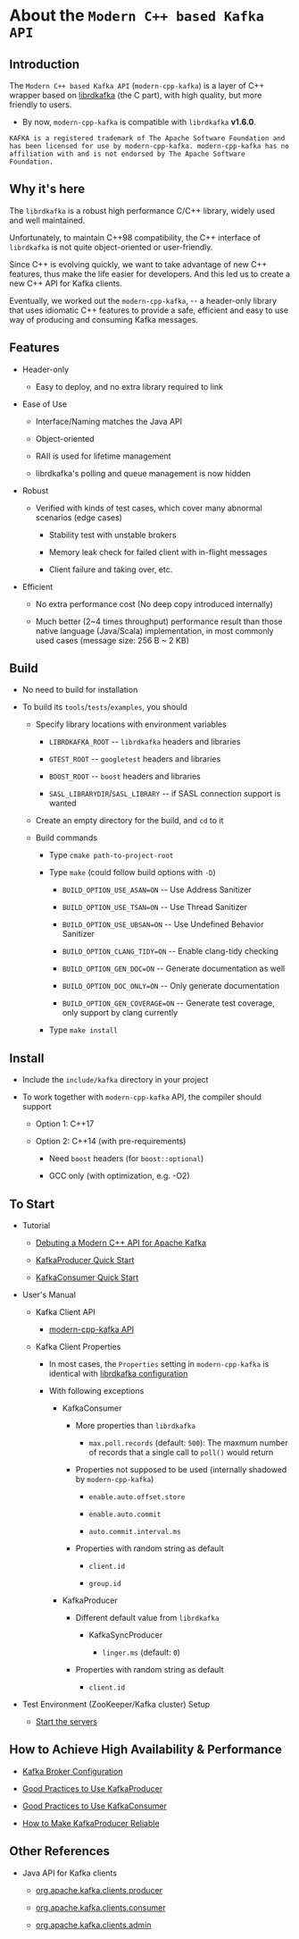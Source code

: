 # About the `Modern C++ based Kafka API`

## Introduction

The `Modern C++ based Kafka API` (`modern-cpp-kafka`) is a layer of C++ wrapper based on [librdkafka](https://github.com/edenhill/librdkafka) (the C part), with high quality, but more friendly to users.

- By now, `modern-cpp-kafka` is compatible with `librdkafka` **v1.6.0**.

```
KAFKA is a registered trademark of The Apache Software Foundation and
has been licensed for use by modern-cpp-kafka. modern-cpp-kafka has no
affiliation with and is not endorsed by The Apache Software Foundation.
```

## Why it's here

The `librdkafka` is a robust high performance C/C++ library, widely used and well maintained.

Unfortunately, to maintain C++98 compatibility, the C++ interface of `librdkafka` is not quite object-oriented or user-friendly.

Since C++ is evolving quickly, we want to take advantage of new C++ features, thus make the life easier for developers. And this led us to create a new C++ API for Kafka clients.

Eventually, we worked out the `modern-cpp-kafka`, -- a header-only library that uses idiomatic C++ features to provide a safe, efficient and easy to use way of producing and consuming Kafka messages.

## Features

* Header-only

    * Easy to deploy, and no extra library required to link

* Ease of Use

    * Interface/Naming matches the Java API

    * Object-oriented

    * RAII is used for lifetime management

    * librdkafka's polling and queue management is now hidden

* Robust

    * Verified with kinds of test cases, which cover many abnormal scenarios (edge cases)

        * Stability test with unstable brokers

        * Memory leak check for failed client with in-flight messages

        * Client failure and taking over, etc.

* Efficient

    * No extra performance cost (No deep copy introduced internally)

    * Much better (2~4 times throughput) performance result than those native language (Java/Scala) implementation, in most commonly used cases (message size: 256 B ~ 2 KB)


## Build

* No need to build for installation

* To build its `tools`/`tests`/`examples`, you should

    * Specify library locations with environment variables

        * `LIBRDKAFKA_ROOT`                 -- `librdkafka` headers and libraries

        * `GTEST_ROOT`                      -- `googletest` headers and libraries

        * `BOOST_ROOT`                      -- `boost` headers and libraries

        * `SASL_LIBRARYDIR`/`SASL_LIBRARY`  -- if SASL connection support is wanted

    * Create an empty directory for the build, and `cd` to it

    * Build commands

        * Type `cmake path-to-project-root`

        * Type `make` (could follow build options with `-D`)

            * `BUILD_OPTION_USE_ASAN=ON`      -- Use Address Sanitizer

            * `BUILD_OPTION_USE_TSAN=ON`      -- Use Thread Sanitizer

            * `BUILD_OPTION_USE_UBSAN=ON`     -- Use Undefined Behavior Sanitizer

            * `BUILD_OPTION_CLANG_TIDY=ON`    -- Enable clang-tidy checking

            * `BUILD_OPTION_GEN_DOC=ON`       -- Generate documentation as well

            * `BUILD_OPTION_DOC_ONLY=ON`       -- Only generate documentation

            * `BUILD_OPTION_GEN_COVERAGE=ON`  -- Generate test coverage, only support by clang currently

        * Type `make install`

## Install

* Include the `include/kafka` directory in your project

* To work together with `modern-cpp-kafka` API, the compiler should support

    * Option 1: C++17

    * Option 2: C++14 (with pre-requirements)

        * Need `boost` headers (for `boost::optional`)

        * GCC only (with optimization, e.g. -O2)

## To Start

* Tutorial

    * [Debuting a Modern C++ API for Apache Kafka](https://www.confluent.io/blog/modern-cpp-kafka-api-for-safe-easy-messaging)

    * [KafkaProducer Quick Start](doc/KafkaProducerQuickStart.md)

    * [KafkaConsumer Quick Start](doc/KafkaConsumerQuickStart.md)

* User's Manual

    * Kafka Client API

        * [modern-cpp-kafka API](http://opensource.morganstanley.com/modern-cpp-kafka/doxygen/annotated.html)

    * Kafka Client Properties

        * In most cases, the `Properties` setting in `modern-cpp-kafka` is identical with [librdkafka configuration](https://github.com/edenhill/librdkafka/blob/master/CONFIGURATION.md)

        * With following exceptions

            * KafkaConsumer

                * More properties than `librdkafka`

                    * `max.poll.records` (default: `500`): The maxmum number of records that a single call to `poll()` would return

                * Properties not supposed to be used (internally shadowed by `modern-cpp-kafka`)

                    * `enable.auto.offset.store`

                    * `enable.auto.commit`

                    * `auto.commit.interval.ms`

                * Properties with random string as default

                    * `client.id`

                    * `group.id`

            * KafkaProducer

                * Different default value from `librdkafka`

                    * KafkaSyncProducer

                        * `linger.ms` (default: `0`)

                * Properties with random string as default

                    * `client.id`


* Test Environment (ZooKeeper/Kafka cluster) Setup

    * [Start the servers](https://kafka.apache.org/documentation/#quickstart_startserver)


## How to Achieve High Availability & Performance

* [Kafka Broker Configuration](doc/KafkaBrokerConfiguration.md)

* [Good Practices to Use KafkaProducer](doc/GoodPracticesToUseKafkaProducer.md)

* [Good Practices to Use KafkaConsumer](doc/GoodPracticesToUseKafkaConsumer.md)

* [How to Make KafkaProducer Reliable](doc/HowToMakeKafkaProducerReliable.md)


## Other References

* Java API for Kafka clients

    * [org.apache.kafka.clients.producer](https://kafka.apache.org/22/javadoc/org/apache/kafka/clients/producer/package-summary.html)

    * [org.apache.kafka.clients.consumer](https://kafka.apache.org/22/javadoc/org/apache/kafka/clients/consumer/package-summary.html)

    * [org.apache.kafka.clients.admin](https://kafka.apache.org/22/javadoc/org/apache/kafka/clients/admin/package-summary.html)

